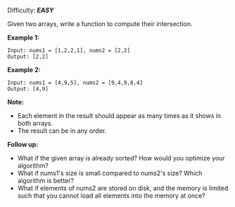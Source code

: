 Difficulty: ***EASY***

Given two arrays, write a function to compute their intersection.

**Example 1:**

    Input: nums1 = [1,2,2,1], nums2 = [2,2]
    Output: [2,2]
    
**Example 2:**

    Input: nums1 = [4,9,5], nums2 = [9,4,9,8,4]
    Output: [4,9]

**Note:**

- Each element in the result should appear as many times as it shows in both arrays.
- The result can be in any order.

**Follow up:**

- What if the given array is already sorted? How would you optimize your algorithm?
- What if nums1's size is small compared to nums2's size? Which algorithm is better?
- What if elements of nums2 are stored on disk, and the memory is limited such that you cannot load all elements into the memory at once?
    